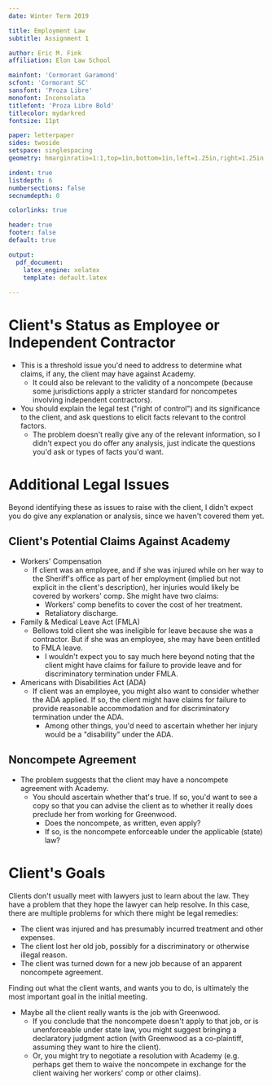 ```yaml
---
date: Winter Term 2019

title: Employment Law
subtitle: Assignment 1

author: Eric M. Fink
affiliation: Elon Law School 

mainfont: 'Cormorant Garamond'
scfont: 'Cormorant SC'
sansfont: 'Proza Libre'
monofont: Inconsolata
titlefont: 'Proza Libre Bold'
titlecolor: mydarkred
fontsize: 11pt

paper: letterpaper
sides: twoside
setspace: singlespacing
geometry: hmarginratio=1:1,top=1in,bottom=1in,left=1.25in,right=1.25in

indent: true
listdepth: 6
numbersections: false 
secnumdepth: 0

colorlinks: true

header: true
footer: false
default: true 

output: 
  pdf_document:
    latex_engine: xelatex
    template: default.latex
    
---
```


# Client's Status as Employee or Independent Contractor 

- This is a threshold issue you'd need to address to determine what claims, if any, the client may have against Academy. 
    - It could also be relevant to the validity of a noncompete (because some jurisdictions apply a stricter standard for noncompetes involving independent contractors). 
- You should explain the legal test ("right of control") and its significance to the client, and ask questions to elicit facts relevant to the control factors. 
    - The problem doesn't really give any of the relevant information, so I didn't expect you do offer any analysis, just indicate the questions you'd ask or types of facts you'd want. 

# Additional Legal Issues

Beyond identifying these as issues to raise with the client, I didn't expect you do give any explanation or analysis, since we haven't covered them yet. 

## Client's Potential Claims Against Academy 

- Workers' Compensation 
    - If client was an employee, and if she was injured while on her way to the Sheriff's office as part of her employment (implied but not explicit in the client's description), her injuries would likely be covered by workers' comp. She might have two claims: 
        - Workers' comp benefits to cover the cost of her treatment.
        - Retaliatory discharge. 
- Family & Medical Leave Act (FMLA)
    - Bellows told client she was ineligible for leave because she was a contractor. But if she was an employee, she may have been entitled to FMLA leave.
        - I wouldn't expect you to say much here beyond noting that the client might have claims for failure to provide leave and for discriminatory termination under FMLA. 
- Americans with Disabilities Act (ADA)
    - If client was an employee, you might also want to consider whether the ADA applied. If so, the client might have claims for failure to provide reasonable accommodation and for discriminatory termination under the ADA. 
        - Among other things, you'd need to ascertain whether her injury would be a "disability" under the ADA. 

## Noncompete Agreement 

- The problem suggests that the client may have a noncompete agreement with Academy. 
    - You should ascertain whether that's true. If so, you'd want to see a copy so that you can advise the client as to whether it really does preclude her from working for Greenwood. 
        - Does the noncompete, as written, even apply?
        - If so, is the noncompete enforceable under the applicable (state) law?

# Client's Goals

Clients don't usually meet with lawyers just to learn about the law. They have a problem that they hope the lawyer can help resolve. In this case, there are multiple problems for which there might be legal remedies: 

- The client was injured and has presumably incurred treatment and other expenses. 
- The client lost her old job, possibly for a discriminatory or otherwise illegal reason. 
- The client was turned down for a new job because of an apparent noncompete agreement. 

Finding out what the client wants, and wants you to do, is ultimately the most important goal in the initial meeting. 

- Maybe all the client really wants is the job with Greenwood. 
    - If you conclude that the noncompete doesn't apply to that job, or is unenforceable under state law, you might suggest bringing a declaratory judgment action (with Greenwood as a co-plaintiff, assuming they want to hire the client). 
    - Or, you might try to negotiate a resolution with Academy (e.g. perhaps get them to waive the noncompete in exchange for the client waiving her workers' comp or other claims).